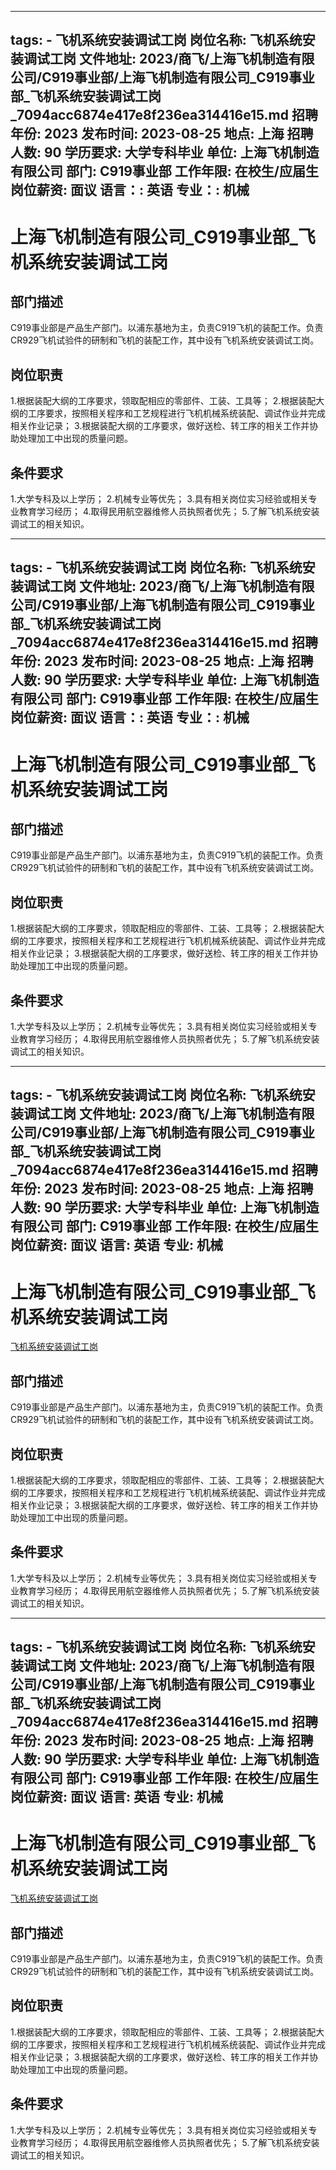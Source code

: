 
---
tags:
    - 飞机系统安装调试工岗
岗位名称: 飞机系统安装调试工岗
文件地址: 2023/商飞/上海飞机制造有限公司/C919事业部/上海飞机制造有限公司_C919事业部_飞机系统安装调试工岗_7094acc6874e417e8f236ea314416e15.md
招聘年份: 2023
发布时间: 2023-08-25
地点: 上海
招聘人数: 90
学历要求: 大学专科毕业
单位: 上海飞机制造有限公司
部门: C919事业部
工作年限: 在校生/应届生
岗位薪资: 面议
语言：: 英语
专业：: 机械
---

# 上海飞机制造有限公司_C919事业部_飞机系统安装调试工岗

## 部门描述

C919事业部是产品生产部门。以浦东基地为主，负责C919飞机的装配工作。负责CR929飞机试验件的研制和飞机的装配工作，其中设有飞机系统安装调试工岗。

## 岗位职责

1.根据装配大纲的工序要求，领取配相应的零部件、工装、工具等；
 2.根据装配大纲的工序要求，按照相关程序和工艺规程进行飞机机械系统装配、调试作业并完成相关作业记录；
 3.根据装配大纲的工序要求，做好送检、转工序的相关工作并协助处理加工中出现的质量问题。

 ## 条件要求

1.大学专科及以上学历；
 2.机械专业等优先；
 3.具有相关岗位实习经验或相关专业教育学习经历；
 4.取得民用航空器维修人员执照者优先；
 5.了解飞机系统安装调试工的相关知识。

---
tags:
    - 飞机系统安装调试工岗
岗位名称: 飞机系统安装调试工岗
文件地址: 2023/商飞/上海飞机制造有限公司/C919事业部/上海飞机制造有限公司_C919事业部_飞机系统安装调试工岗_7094acc6874e417e8f236ea314416e15.md
招聘年份: 2023
发布时间: 2023-08-25
地点: 上海
招聘人数: 90
学历要求: 大学专科毕业
单位: 上海飞机制造有限公司
部门: C919事业部
工作年限: 在校生/应届生
岗位薪资: 面议
语言：: 英语
专业：: 机械
---

# 上海飞机制造有限公司_C919事业部_飞机系统安装调试工岗

## 部门描述

C919事业部是产品生产部门。以浦东基地为主，负责C919飞机的装配工作。负责CR929飞机试验件的研制和飞机的装配工作，其中设有飞机系统安装调试工岗。

## 岗位职责

1.根据装配大纲的工序要求，领取配相应的零部件、工装、工具等；
 2.根据装配大纲的工序要求，按照相关程序和工艺规程进行飞机机械系统装配、调试作业并完成相关作业记录；
 3.根据装配大纲的工序要求，做好送检、转工序的相关工作并协助处理加工中出现的质量问题。

 ## 条件要求

1.大学专科及以上学历；
 2.机械专业等优先；
 3.具有相关岗位实习经验或相关专业教育学习经历；
 4.取得民用航空器维修人员执照者优先；
 5.了解飞机系统安装调试工的相关知识。

---
tags:
    - 飞机系统安装调试工岗
岗位名称: 飞机系统安装调试工岗
文件地址: 2023/商飞/上海飞机制造有限公司/C919事业部/上海飞机制造有限公司_C919事业部_飞机系统安装调试工岗_7094acc6874e417e8f236ea314416e15.md
招聘年份: 2023
发布时间: 2023-08-25
地点: 上海
招聘人数: 90
学历要求: 大学专科毕业
单位: 上海飞机制造有限公司
部门: C919事业部
工作年限: 在校生/应届生
岗位薪资: 面议
语言: 英语
专业: 机械
---

# 上海飞机制造有限公司_C919事业部_飞机系统安装调试工岗

[飞机系统安装调试工岗](http://zhaopin.comac.cc/zp/ct/out/position/positionDetail?planid=7094acc6874e417e8f236ea314416e15)

## 部门描述

C919事业部是产品生产部门。以浦东基地为主，负责C919飞机的装配工作。负责CR929飞机试验件的研制和飞机的装配工作，其中设有飞机系统安装调试工岗。

## 岗位职责

1.根据装配大纲的工序要求，领取配相应的零部件、工装、工具等；
 2.根据装配大纲的工序要求，按照相关程序和工艺规程进行飞机机械系统装配、调试作业并完成相关作业记录；
 3.根据装配大纲的工序要求，做好送检、转工序的相关工作并协助处理加工中出现的质量问题。

 ## 条件要求

1.大学专科及以上学历；
 2.机械专业等优先；
 3.具有相关岗位实习经验或相关专业教育学习经历；
 4.取得民用航空器维修人员执照者优先；
 5.了解飞机系统安装调试工的相关知识。

---
tags:
    - 飞机系统安装调试工岗
岗位名称: 飞机系统安装调试工岗
文件地址: 2023/商飞/上海飞机制造有限公司/C919事业部/上海飞机制造有限公司_C919事业部_飞机系统安装调试工岗_7094acc6874e417e8f236ea314416e15.md
招聘年份: 2023
发布时间: 2023-08-25
地点: 上海
招聘人数: 90
学历要求: 大学专科毕业
单位: 上海飞机制造有限公司
部门: C919事业部
工作年限: 在校生/应届生
岗位薪资: 面议
语言: 英语
专业: 机械
---

# 上海飞机制造有限公司_C919事业部_飞机系统安装调试工岗

[飞机系统安装调试工岗](http://zhaopin.comac.cc/zp/ct/out/position/positionDetail?planid=7094acc6874e417e8f236ea314416e15)


## 部门描述

C919事业部是产品生产部门。以浦东基地为主，负责C919飞机的装配工作。负责CR929飞机试验件的研制和飞机的装配工作，其中设有飞机系统安装调试工岗。

## 岗位职责

1.根据装配大纲的工序要求，领取配相应的零部件、工装、工具等；
 2.根据装配大纲的工序要求，按照相关程序和工艺规程进行飞机机械系统装配、调试作业并完成相关作业记录；
 3.根据装配大纲的工序要求，做好送检、转工序的相关工作并协助处理加工中出现的质量问题。

 ## 条件要求

1.大学专科及以上学历；
 2.机械专业等优先；
 3.具有相关岗位实习经验或相关专业教育学习经历；
 4.取得民用航空器维修人员执照者优先；
 5.了解飞机系统安装调试工的相关知识。
